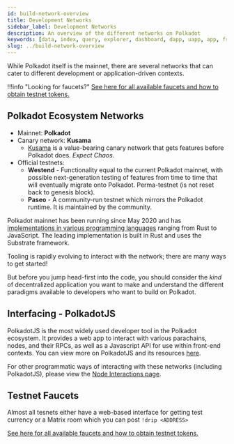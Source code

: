 ```yaml
---
id: build-network-overview
title: Development Networks
sidebar_label: Development Networks
description: An overview of the different networks on Polkadot
keywords: [data, index, query, explorer, dashboard, dapp, uapp, app, frontend, client]
slug: ../build-network-overview
---
```


While Polkadot itself is the mainnet, there are several networks that can cater to different
development or application-driven contexts.

!!!info "Looking for faucets?"
    [See here for all available faucets and how to obtain testnet tokens.](../learn/learn-DOT.md#obtaining-testnet-tokens)

## Polkadot Ecosystem Networks

- Mainnet: **Polkadot**
- Canary network: **Kusama**
  - [Kusama](https://kusama.network/) is a value-bearing canary network that gets features before
    Polkadot does. _Expect Chaos_.
- Official testnets:
  - **Westend** - Functionality equal to the current Polkadot mainnet, with possible next-generation
    testing of features from time to time that will eventually migrate onto Polkadot. Perma-testnet
    (is not reset back to genesis block).
  - **Paseo** - A community-run testnet which mirrors the Polkadot runtime. It is maintained by the
    community.

Polkadot mainnet has been running since May 2020 and has
[implementations in various programming languages](../learn/learn-implementations.md) ranging from
Rust to JavaScript. The leading implementation is built in Rust and uses the Substrate framework.

Tooling is rapidly evolving to interact with the network; there are many ways to get started!

But before you jump head-first into the code, you should consider the _kind_ of decentralized
application you want to make and understand the different paradigms available to developers who want
to build on Polkadot.

## Interfacing - PolkadotJS

PolkadotJS is the most widely used developer tool in the Polkadot ecosystem. It provides a web app
to interact with various parachains, nodes, and their RPCs, as well as a Javascript API for use
within front-end contexts. You can view more on PolkadotJS and its resources
[here](https://polkadot.js.org/).

For other programmatic ways of interacting with these networks (including PolkadotJS), please view
the [Node Interactions page](./build-node-interaction.md).

## Testnet Faucets

Almost all tesnets either have a web-based interface for getting test currency or a Matrix room
which you can post `!drip <ADDRESS>`

[See here for all available faucets and how to obtain testnet tokens.](../learn/learn-DOT.md#obtaining-testnet-tokens)
